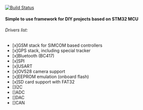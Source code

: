 [![Build Status](https://travis-ci.org/Pugnator/CoreTex.svg?branch=master)](https://travis-ci.org/Pugnator/CoreTex)

#### Simple to use framework for DIY projects based on STM32 MCU

###### Drivers list:

- [x]GSM stack for SIMCOM based controllers
- [x]GPS stack, including special tracker
- [x]Bluetooth (BC417)
- [x]SPI
- [x]USART
- [x]OV528 camera support
- [x]EEPROM emulation (onboard flash)
- [x]SD card support with FAT32
- []I2C
- []ADC
- []DAC
- []CAN